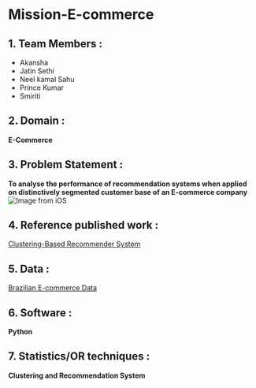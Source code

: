 # Mission-E-commerce 
## 1. Team Members : 
  * Akansha
  * Jatin Sethi
  * Neel kamal Sahu
  * Prince Kumar
  * Smiriti
   
## 2. Domain : 
**E-Commerce**

## 3. Problem Statement :
**To analyse the performance of recommendation systems when applied on distinctively segmented customer base of an E-commerce company**
![Image from iOS](https://user-images.githubusercontent.com/29731748/103335482-0a696e00-4a9b-11eb-9bb2-30b6a33fe4e4.jpg)


## 4. Reference published work :
[Clustering-Based Recommender System](https://www.researchgate.net/publication/266475973_Clustering-Based_Recommender_System_Using_Principles_of_Voting_Theory)
## 5. Data :
[Brazilian E-commerce Data](https://www.kaggle.com/olistbr/brazilian-ecommerce?select=olist_order_items_dataset.csv)
## 6. Software : 
**Python**

## 7. Statistics/OR techniques :
**Clustering and Recommendation System**
   
